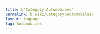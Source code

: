 ```yaml
---
title: b'Category:Automobiles'
permalink: b'wiki/Category:Automobiles/'
layout: tagpage
tag: Automobiles
---
```



